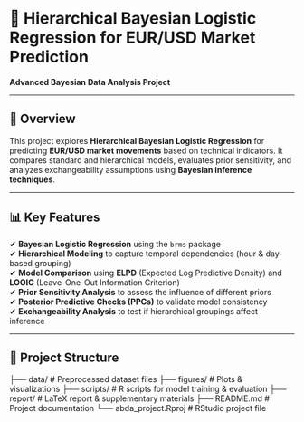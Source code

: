# 📌 Hierarchical Bayesian Logistic Regression for EUR/USD Market Prediction
**Advanced Bayesian Data Analysis Project**

---

## 📖 Overview
This project explores **Hierarchical Bayesian Logistic Regression** for predicting **EUR/USD market movements** based on technical indicators. It compares standard and hierarchical models, evaluates prior sensitivity, and analyzes exchangeability assumptions using **Bayesian inference techniques**.

---

## 📊 Key Features
✔ **Bayesian Logistic Regression** using the `brms` package  
✔ **Hierarchical Modeling** to capture temporal dependencies (hour & day-based grouping)  
✔ **Model Comparison** using **ELPD** (Expected Log Predictive Density) and **LOOIC** (Leave-One-Out Information Criterion)  
✔ **Prior Sensitivity Analysis** to assess the influence of different priors  
✔ **Posterior Predictive Checks (PPCs)** to validate model consistency  
✔ **Exchangeability Analysis** to test if hierarchical groupings affect inference  

---

## 📂 Project Structure
├── data/ # Preprocessed dataset files ├── figures/ # Plots & visualizations ├── scripts/ # R scripts for model training & evaluation ├── report/ # LaTeX report & supplementary materials ├── README.md # Project documentation └── abda_project.Rproj # RStudio project file
